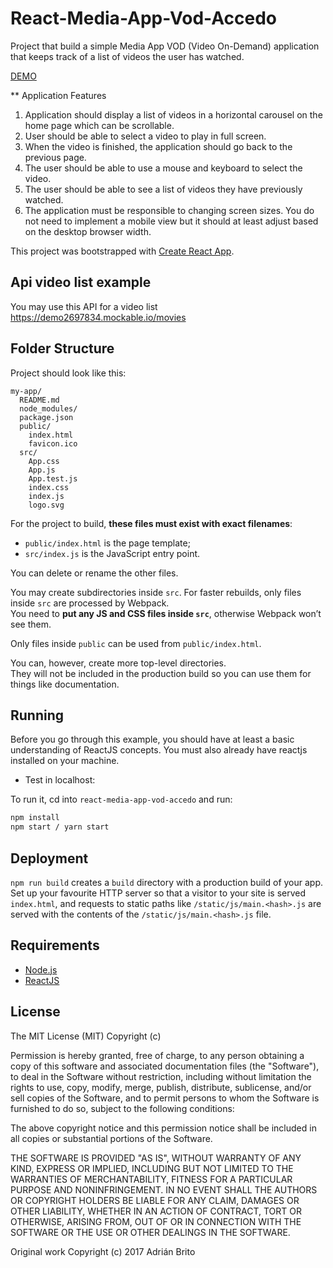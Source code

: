 # React-Media-App-Vod-Accedo

Project that build a simple Media App VOD (Video On-Demand) application that keeps track of a list of videos the user has 
watched. 

[DEMO](https://react-media-app-vod-accedo.herokuapp.com/)

** Application Features
  
  1. Application should display a list of videos in a horizontal carousel on the home page which can be scrollable.
  2. User should be able to select a video to play in full screen.
  3. When the video is finished, the application should go back to the previous page.
  4. The user should be able to use a mouse and keyboard to select the video.
  5. The user should be able to see a list of videos they have previously watched.
  6. The application must be responsible to changing screen sizes. You do not need to implement a mobile view but it should at least adjust based on the
  desktop browser width.

This project was bootstrapped with [Create React App](https://github.com/facebookincubator/create-react-app).

## Api video list example

You may use this API for a video list https://demo2697834.mockable.io/movies

## Folder Structure

Project should look like this:

```
my-app/
  README.md
  node_modules/
  package.json
  public/
    index.html
    favicon.ico
  src/
    App.css
    App.js
    App.test.js
    index.css
    index.js
    logo.svg
```

For the project to build, **these files must exist with exact filenames**:

* `public/index.html` is the page template;
* `src/index.js` is the JavaScript entry point.

You can delete or rename the other files.

You may create subdirectories inside `src`. For faster rebuilds, only files inside `src` are processed by Webpack.<br>
You need to **put any JS and CSS files inside `src`**, otherwise Webpack won’t see them.

Only files inside `public` can be used from `public/index.html`.<br>

You can, however, create more top-level directories.<br>
They will not be included in the production build so you can use them for things like documentation.

## Running

Before you go through this example, you should have at least a basic understanding of ReactJS concepts. You must also already have reactjs installed on your machine.

* Test in localhost:

To run it, cd into `react-media-app-vod-accedo` and run:

```bash
npm install
npm start / yarn start
```

## Deployment

`npm run build` creates a `build` directory with a production build of your app. Set up your favourite HTTP server so that a visitor to your site is served `index.html`, and requests to static paths like `/static/js/main.<hash>.js` are served with the contents of the `/static/js/main.<hash>.js` file.

## Requirements

* [Node.js](http://nodejs.org/)
* [ReactJS](https://facebook.github.io/react/docs/installation.html)

## License
   
The MIT License (MIT) Copyright (c)

Permission is hereby granted, free of charge, to any person obtaining a copy of this software and associated documentation files (the "Software"), to deal in the Software without restriction, including without limitation the rights to use, copy, modify, merge, publish, distribute, sublicense, and/or sell copies of the Software, and to permit persons to whom the Software is furnished to do so, subject to the following conditions:

The above copyright notice and this permission notice shall be included in all copies or substantial portions of the Software.

THE SOFTWARE IS PROVIDED "AS IS", WITHOUT WARRANTY OF ANY KIND, EXPRESS OR IMPLIED, INCLUDING BUT NOT LIMITED TO THE WARRANTIES OF MERCHANTABILITY, FITNESS FOR A PARTICULAR PURPOSE AND NONINFRINGEMENT. IN NO EVENT SHALL THE AUTHORS OR COPYRIGHT HOLDERS BE LIABLE FOR ANY CLAIM, DAMAGES OR OTHER LIABILITY, WHETHER IN AN ACTION OF CONTRACT, TORT OR OTHERWISE, ARISING FROM, OUT OF OR IN CONNECTION WITH THE SOFTWARE OR THE USE OR OTHER DEALINGS IN THE SOFTWARE.
   
Original work Copyright (c) 2017 Adrián Brito
